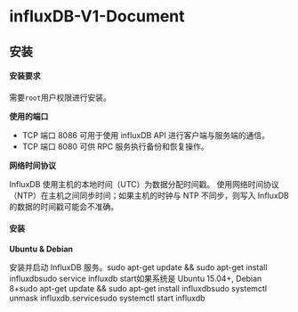 # influxDB-V1-Document

## 安装

#### 安装要求 <a href="#an-zhuang-yao-qiu" id="an-zhuang-yao-qiu"></a>

需要`root`用户权限进行安装。

**使用的端口**

* TCP 端口 8086 可用于使用 influxDB API 进行客户端与服务端的通信。
* TCP 端口 8080 可供 RPC 服务执行备份和恢复操作。

**网络时间协议**

InfluxDB 使用主机的本地时间（UTC）为数据分配时间戳。 使用网络时间协议（NTP）在主机之间同步时间；如果主机的时钟与 NTP 不同步，则写入 InfluxDB 的数据的时间戳可能会不准确。

#### 安装 <a href="#an-zhuang" id="an-zhuang"></a>

**Ubuntu & Debian**

安装并启动 InfluxDB 服务。sudo apt-get update && sudo apt-get install influxdbsudo service influxdb start如果系统是 Ubuntu 15.04+, Debian 8+sudo apt-get update && sudo apt-get install influxdbsudo systemctl unmask influxdb.servicesudo systemctl start influxdb
